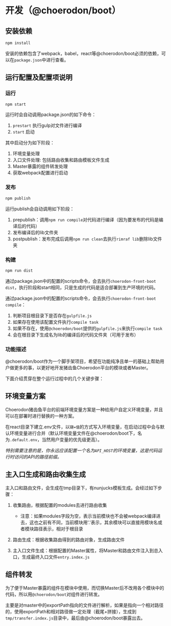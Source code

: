# 开发（@choerodon/boot）

## 安装依赖

```bash
npm install
```

安装的依赖包含了webpack，babel，react等@choerodon/boot必须的依赖，可以在`package.json`中进行查看。

## 运行配置及配置项说明

### 运行

```bash
npm start
```

运行时会自动调用package.json的如下命令：

1. `prestart` 执行gulp对文件进行编译
2. `start` 启动

其中启动分为如下阶段：

1. 环境变量处理
2. 入口文件处理: 包括路由收集和路由模板文件生成
3. Master暴露的组件转发处理
4. 获取webpack配置进行启动

### 发布

```bash
npm publish
```

运行publish会自动调用如下阶段：

1. prepublish：调用`npm run compile`对代码进行编译（因为要发布的代码是编译后的代码）
2. 发布编译后的lib文件夹
3. postpublish：发布完成后调用`npm run clean`去执行`rimraf lib`删除lib文件夹

### 构建

```bash
npm run dist
```

通过package.json中的配置的scripts命令，会去执行`choerodon-front-boot dist`，执行阶段和start相同，只是生成的代码是适合部署到生产环境的代码。

通过package.json中的配置的scripts命令，会去执行`choerodon-front-boot compile`：

1. 判断项目根目录下是否存在`gulpfile.js`
2. 如果存在使用该配置文件执行`compile task`
3. 如果不存在，使用`@choerodon/boot`提供的`gulpfile.js`来执行`compile task`
4. 会在根目录下生成名为lib的编译后的代码文件夹（可用于发布）

### 功能描述

@choerodon/boot作为一个脚手架项目，希望在功能纯净且单一的基础上帮助用户做更多的事，以更好地开发猪齿鱼Choerodon平台的模块或者Master。

下面介绍贯穿在整个运行过程中的几个关键步骤：

## 环境变量方案

Choerodon猪齿鱼平台的前端环境变量方案是一种给用户自定义环境变量，并且可以在部署时进行替换的一种方案。

在react目录下建立.env文件，以`键=值`的方式写入环境变量，在启动过程中会与默认环境变量进行合并（默认环境变量文件在@choerodon/boot下，名为`.default.env`，当然用户变量的优先级更高）。

*特别需要注意的是，你永远应该配置一个名为`API_HOST`的环境变量，这是代码运行时访问的API的路径前缀。*

## 主入口生成和路由收集生成

主入口和路由文件，会生成在tmp目录下，有nunjucks模板生成。会经过如下步骤：

1. 收集路由，根据配置的modules去进行路由收集
   * 注意：如果modules字段为空，表示当前模块也不会被webpack编译进去，这也之前有不同，当前模块用'.'表示，其余模块可以直接用模块名或者模块路径表示，相对于根目录

2. 路由生成：根据收集路由得到的路由对象，生成路由文件
3. 主入口文件生成：根据配置的Master属性，将Master和路由文件注入到总入口，生成最终入口文件`entry.index.js`

## 组件转发
为了便于Master暴露的组件在模块中使用，而切换Master后不改用各个模块中的代码，所以用`@choerodon/boot`对组件进行转发。

主要是对master中的exportPath指向的文件进行解析，如果是指向一个相对路径的，使用exportPath和相对路径做一定处理（截尾+拼接），生成到`tmp/transfer.index.js`目录中，最后由@choerodon/boot暴露出去。
